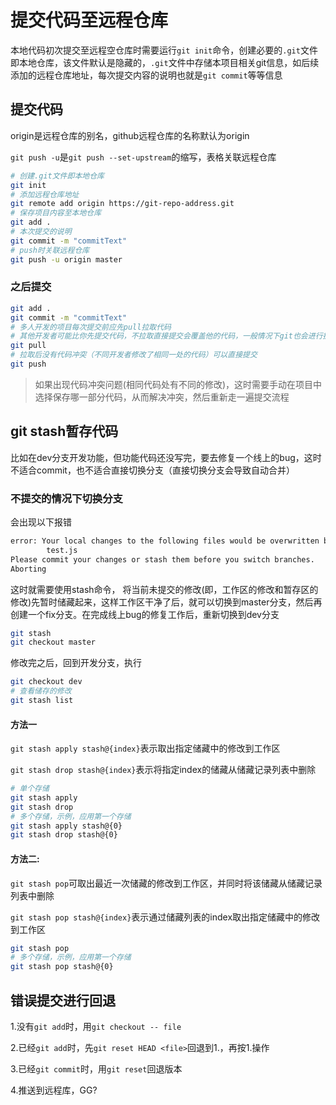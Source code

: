 # 提交代码至远程仓库

本地代码初次提交至远程空仓库时需要运行`git init`命令，创建必要的`.git`文件即本地仓库，该文件默认是隐藏的，`.git`文件中存储本项目相关git信息，如后续添加的远程仓库地址，每次提交内容的说明也就是`git commit`等等信息

## 提交代码

origin是远程仓库的别名，github远程仓库的名称默认为origin

`git push -u`是`git push --set-upstream`的缩写，表格关联远程仓库

```sh
# 创建.git文件即本地仓库
git init   
# 添加远程仓库地址
git remote add origin https://git-repo-address.git  
# 保存项目内容至本地仓库
git add . 
# 本次提交的说明
git commit -m "commitText" 
# push时关联远程仓库
git push -u origin master 
```

### 之后提交

```sh
git add . 
git commit -m "commitText" 
# 多人开发的项目每次提交前应先pull拉取代码
# 其他开发者可能比你先提交代码，不拉取直接提交会覆盖他的代码，一般情况下git也会进行提示
git pull 
# 拉取后没有代码冲突（不同开发者修改了相同一处的代码）可以直接提交
git push 
```

> 如果出现代码冲突问题(相同代码处有不同的修改)，这时需要手动在项目中选择保存哪一部分代码，从而解决冲突，然后重新走一遍提交流程

## git stash暂存代码

比如在dev分支开发功能，但功能代码还没写完，要去修复一个线上的bug，这时不适合commit，也不适合直接切换分支（直接切换分支会导致自动合并）

### 不提交的情况下切换分支

会出现以下报错

```sh
error: Your local changes to the following files would be overwritten by checkout:
        test.js
Please commit your changes or stash them before you switch branches.
Aborting
```

这时就需要使用stash命令， 将当前未提交的修改(即，工作区的修改和暂存区的修改)先暂时储藏起来，这样工作区干净了后，就可以切换到master分支，然后再创建一个fix分支。在完成线上bug的修复工作后，重新切换到dev分支

```sh
git stash
git checkout master
```

修改完之后，回到开发分支，执行

```sh
git checkout dev
# 查看储存的修改
git stash list
```

#### 方法一

`git stash apply stash@{index}`表示取出指定储藏中的修改到工作区

`git stash drop stash@{index}`表示将指定index的储藏从储藏记录列表中删除

```sh
# 单个存储
git stash apply
git stash drop
# 多个存储，示例，应用第一个存储
git stash apply stash@{0}
git stash drop stash@{0}
```

#### 方法二:

`git stash pop`可取出最近一次储藏的修改到工作区，并同时将该储藏从储藏记录列表中删除

`git stash pop stash@{index}`表示通过储藏列表的index取出指定储藏中的修改到工作区

```sh
git stash pop
# 多个存储，示例，应用第一个存储
git stash pop stash@{0}
```

## 错误提交进行回退

1.没有`git add`时，用`git checkout -- file`

2.已经`git add`时，先`git reset HEAD <file>`回退到1.，再按1.操作

3.已经`git commit`时，用`git reset`回退版本

4.推送到远程库，GG?